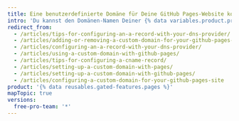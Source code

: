 ```yaml
---
title: Eine benutzerdefinierte Domäne für Deine GitHub Pages-Website konfigurieren
intro: 'Du kannst den Domänen-Namen Deiner {% data variables.product.prodname_pages %}-Website anpassen.'
redirect_from:
  - /articles/tips-for-configuring-an-a-record-with-your-dns-provider/
  - /articles/adding-or-removing-a-custom-domain-for-your-github-pages-site/
  - /articles/configuring-an-a-record-with-your-dns-provider/
  - /articles/using-a-custom-domain-with-github-pages/
  - /articles/tips-for-configuring-a-cname-record/
  - /articles/setting-up-a-custom-domain-with-pages/
  - /articles/setting-up-a-custom-domain-with-github-pages/
  - /articles/configuring-a-custom-domain-for-your-github-pages-site
product: '{% data reusables.gated-features.pages %}'
mapTopic: true
versions:
  free-pro-team: '*'
---
```


